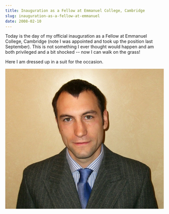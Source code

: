```yaml
---  
title: Inauguration as a Fellow at Emmanuel College, Cambridge
slug: inauguration-as-a-fellow-at-emmanuel
date: 2008-02-10
---  
```


Today is the day of my official inauguration as a Fellow at Emmanuel College, Cambridge (note I was appointed and took up the position last September). This is not something I ever thought would happen and am both privileged and a bit shocked -- now I can walk on the grass!

Here I am dressed up in a suit for the occasion.

<img src="rufus_pollock_portrait_suit_fellow.jpg" />
